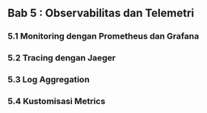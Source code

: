 ## Bab 5 : Observabilitas dan Telemetri

### 5.1 Monitoring dengan Prometheus dan Grafana

### 5.2 Tracing dengan Jaeger

### 5.3 Log Aggregation

### 5.4 Kustomisasi Metrics
